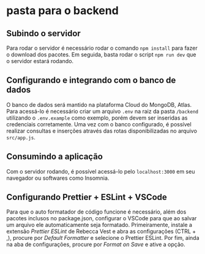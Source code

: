 # pasta para o backend

## Subindo o servidor

Para rodar o servidor é necessário rodar o comando `npm install` para fazer o download dos pacotes. Em seguida, basta rodar o script `npm run dev` que o servidor estará rodando.

## Configurando e integrando com o banco de dados

O banco de dados será mantido na plataforma Cloud do MongoDB, Atlas. Para acessá-lo é necessário criar um arquivo `.env` na raiz da pasta `/backend` utilizando o `.env.example` como exemplo, porém devem ser inseridas as credenciais corretamente. Uma vez com o banco configurado, é possível realizar consultas e inserções através das rotas disponibilizadas no arquivo `src/app.js`.

## Consumindo a aplicação

Com o servidor rodando, é possível acessá-lo pelo `localhost:3000` em seu navegador ou softwares como Insomnia.

## Configurando Prettier + ESLint + VSCode

Para que o auto formatador de código funcione é necessário, além dos pacotes inclusos no package.json, configurar o VSCode para que ao salvar um arquivo ele automaticamente seja formatado. Primeiramente, instale a extensão _Prettier ESLint_ de Rebecca Vest e abra as configurações (CTRL + ,), procure por _Default Formatter_ e selecione o Prettier ESLint. Por fim, ainda na aba de configurações, procure por _Format on Save_ e ative a opção.
